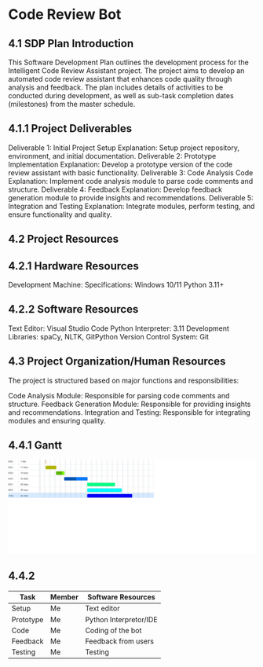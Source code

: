 # Code Review Bot

## 4.1 SDP Plan Introduction

This Software Development Plan outlines the development process for the Intelligent Code Review Assistant project. The project aims to develop an automated code review assistant that enhances code quality through analysis and feedback. The plan includes details of activities to be conducted during development, as well as sub-task completion dates (milestones) from the master schedule.

## 4.1.1 Project Deliverables
Deliverable 1: Initial Project Setup
Explanation: Setup project repository, environment, and initial documentation.
Deliverable 2: Prototype Implementation
Explanation: Develop a prototype version of the code review assistant with basic functionality.
Deliverable 3: Code Analysis Code
Explanation: Implement code analysis module to parse code comments and structure.
Deliverable 4: Feedback
Explanation: Develop feedback generation module to provide insights and recommendations.
Deliverable 5: Integration and Testing
Explanation: Integrate modules, perform testing, and ensure functionality and quality.

## 4.2 Project Resources

## 4.2.1 Hardware Resources

Development Machine:
Specifications: Windows 10/11
Python 3.11+

## 4.2.2 Software Resources

Text Editor: Visual Studio Code
Python Interpreter: 3.11
Development Libraries: spaCy, NLTK, GitPython
Version Control System: Git

## 4.3 Project Organization/Human Resources

The project is structured based on major functions and responsibilities:

Code Analysis Module: Responsible for parsing code comments and structure.
Feedback Generation Module: Responsible for providing insights and recommendations.
Integration and Testing: Responsible for integrating modules and ensuring quality.

## 4.4.1 Gantt
![Gantt](Gantt.png)

## 4.4.2

| Task        | Member      | Software Resources          |
| ----------- | ----------- | ----------------------------|
| Setup       | Me          | Text editor                 |
| Prototype   | Me          | Python Interpretor/IDE      |
| Code        | Me          | Coding of the bot           |
| Feedback    | Me          | Feedback from users         |
| Testing     | Me          | Testing                     |
